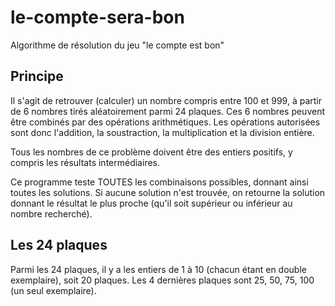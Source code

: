 # le-compte-sera-bon

Algorithme de résolution du jeu "le compte est bon"

## Principe

Il s'agit de retrouver (calculer) un nombre compris entre 100 et 999, à partir de 6 nombres tirés aléatoirement parmi 24 plaques. Ces 6 nombres peuvent être combinés par des opérations arithmétiques. Les opérations autorisées sont donc l'addition, la soustraction, la multiplication et la division entière.

Tous les nombres de ce problème doivent être des entiers positifs, y compris les résultats intermédiaires.
 
Ce programme teste TOUTES les combinaisons possibles, donnant ainsi toutes les solutions. Si aucune solution n'est trouvée, on retourne la solution donnant le résultat le plus proche (qu'il soit supérieur ou inférieur au nombre recherché).

## Les 24 plaques

Parmi les 24 plaques, il y a les entiers de 1 à 10 (chacun étant en double exemplaire), soit 20 plaques. Les 4 dernières plaques sont 25, 50, 75, 100 (un seul exemplaire).
